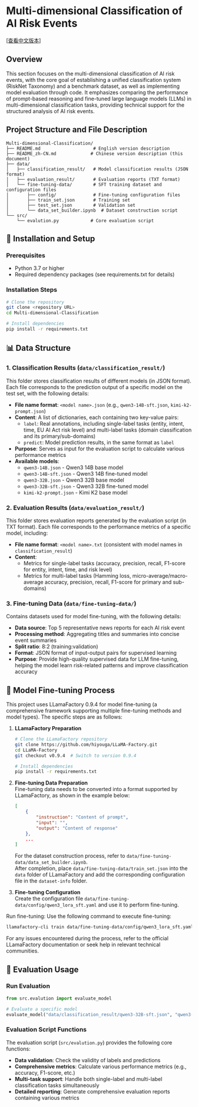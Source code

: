 # Multi-dimensional Classification of AI Risk Events

[[查看中文版本]](README_zh-CN.md)

## Overview  
This section focuses on the multi-dimensional classification of AI risk events, with the core goal of establishing a unified classification system (RiskNet Taxonomy) and a benchmark dataset, as well as implementing model evaluation through code. It emphasizes comparing the performance of prompt-based reasoning and fine-tuned large language models (LLMs) in multi-dimensional classification tasks, providing technical support for the structured analysis of AI risk events.


## Project Structure and File Description  
```
Multi-dimensional-Classification/
├── README.md                    # English version description
├── README_zh-CN.md             # Chinese version description (this document)
├── data/
│   ├── classification_result/   # Model classification results (JSON format)
│   ├── evaluation_result/       # Evaluation reports (TXT format)
│   └── fine-tuning-data/        # SFT training dataset and configuration files
│       ├── config/              # Fine-tuning configuration files
│       ├── train_set.json       # Training set
│       ├── test_set.json        # Validation set
│       └── data_set_builder.ipynb  # Dataset construction script
└── src/
    └── evalution.py            # Core evaluation script
```


## 🔧 Installation and Setup  

### Prerequisites  
- Python 3.7 or higher  
- Required dependency packages (see requirements.txt for details)  


### Installation Steps  
```bash
# Clone the repository
git clone <repository URL>
cd Multi-dimensional-Classification

# Install dependencies
pip install -r requirements.txt
```


## 📊 Data Structure  

### 1. Classification Results (`data/classification_result/`)  
This folder stores classification results of different models (in JSON format). Each file corresponds to the prediction output of a specific model on the test set, with the following details:  

- **File name format**: `<model name>.json` (e.g., `qwen3-14B-sft.json`, `kimi-k2-prompt.json`)  
- **Content**: A list of dictionaries, each containing two key-value pairs:  
  - `label`: Real annotations, including single-label tasks (entity, intent, time, EU AI Act risk level) and multi-label tasks (domain classification and its primary/sub-domains)  
  - `predict`: Model prediction results, in the same format as `label`  
- **Purpose**: Serves as input for the evaluation script to calculate various performance metrics  
- **Available models**:  
  - `qwen3-14B.json` - Qwen3 14B base model  
  - `qwen3-14B-sft.json` - Qwen3 14B fine-tuned model  
  - `qwen3-32B.json` - Qwen3 32B base model  
  - `qwen3-32B-sft.json` - Qwen3 32B fine-tuned model  
  - `kimi-k2-prompt.json` - Kimi K2 base model  


### 2. Evaluation Results (`data/evaluation_result/`)  
This folder stores evaluation reports generated by the evaluation script (in TXT format). Each file corresponds to the performance metrics of a specific model, including:  

- **File name format**: `<model name>.txt` (consistent with model names in `classification_result`)  
- **Content**:  
  - Metrics for single-label tasks (accuracy, precision, recall, F1-score for entity, intent, time, and risk level)  
  - Metrics for multi-label tasks (Hamming loss, micro-average/macro-average accuracy, precision, recall, F1-score for primary and sub-domains)  


### 3. Fine-tuning Data (`data/fine-tuning-data/`)  
Contains datasets used for model fine-tuning, with the following details:  

- **Data source**: Top 5 representative news reports for each AI risk event  
- **Processing method**: Aggregating titles and summaries into concise event summaries  
- **Split ratio**: 8:2 (training:validation)  
- **Format**: JSON format of input-output pairs for supervised learning  
- **Purpose**: Provide high-quality supervised data for LLM fine-tuning, helping the model learn risk-related patterns and improve classification accuracy  


## 🔧 Model Fine-tuning Process  
This project uses LLamaFactory 0.9.4 for model fine-tuning (a comprehensive framework supporting multiple fine-tuning methods and model types). The specific steps are as follows:  

1. **LLamaFactory Preparation**  
   ```bash
   # Clone the LLamaFactory repository
   git clone https://github.com/hiyouga/LLaMA-Factory.git
   cd LLaMA-Factory
   git checkout v0.9.4  # Switch to version 0.9.4

   # Install dependencies
   pip install -r requirements.txt
   ```  

2. **Fine-tuning Data Preparation**  
   Fine-tuning data needs to be converted into a format supported by LLamaFactory, as shown in the example below:  
   ```json
   [
       {
           "instruction": "Content of prompt",
           "input": "",
           "output": "Content of response"
       },
       ...
   ]
   ```  
   For the dataset construction process, refer to `data/fine-tuning-data/data_set_builder.ipynb`.  
   After completion, place `data/fine-tuning-data/train_set.json` into the `data` folder of LLamaFactory and add the corresponding configuration file in the `dataset-info` folder.  

3. **Fine-tuning Configuration**  
   Create the configuration file `data/fine-tuning-data/config/qwen3_lora_sft.yaml` and use it to perform fine-tuning.  

Run fine-tuning: Use the following command to execute fine-tuning:
   ```bash
   llamafactory-cli train data/fine-tuning-data/config/qwen3_lora_sft.yaml
   ``` 

For any issues encountered during the process, refer to the official LLamaFactory documentation or seek help in relevant technical communities.


## 🚀 Evaluation Usage  

### Run Evaluation  
```python
from src.evalution import evaluate_model

# Evaluate a specific model
evaluate_model("data/classification_result/qwen3-32B-sft.json", "qwen3-32B-sft")
```  


### Evaluation Script Functions  
The evaluation script (`src/evalution.py`) provides the following core functions:  

- **Data validation**: Check the validity of labels and predictions  
- **Comprehensive metrics**: Calculate various performance metrics (e.g., accuracy, F1-score, etc.)  
- **Multi-task support**: Handle both single-label and multi-label classification tasks simultaneously  
- **Detailed reporting**: Generate comprehensive evaluation reports containing various metrics